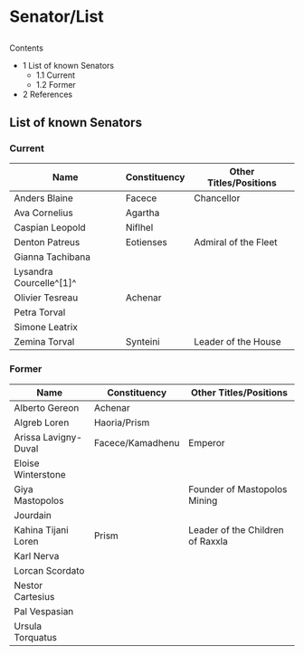 # Senator/List
## 

Contents

- 1 List of known Senators
    - 1.1 Current
    - 1.2 Former
- 2 References

## List of known Senators

### Current

| Name | Constituency | Other Titles/Positions |
| --- | --- | --- |
| Anders Blaine | Facece | Chancellor |
| Ava Cornelius | Agartha |  |
| Caspian Leopold | Niflhel |  |
| Denton Patreus | Eotienses | Admiral of the Fleet |
| Gianna Tachibana |  |  |
| Lysandra Courcelle^[1]^ |  |  |
| Olivier Tesreau | Achenar |  |
| Petra Torval |  |  |
| Simone Leatrix |  |  |
| Zemina Torval | Synteini | Leader of the House |

### Former

| Name | Constituency | Other Titles/Positions |
| --- | --- | --- |
| Alberto Gereon | Achenar |  |
| Algreb Loren | Haoria/Prism |  |
| Arissa Lavigny-Duval | Facece/Kamadhenu | Emperor |
| Eloise Winterstone |  |  |
| Giya Mastopolos |  | Founder of Mastopolos Mining |
| Jourdain |  |  |
| Kahina Tijani Loren | Prism | Leader of the Children of Raxxla |
| Karl Nerva |  |  |
| Lorcan Scordato |  |  |
| Nestor Cartesius |  |  |
| Pal Vespasian |  |  |
| Ursula Torquatus |  |  |